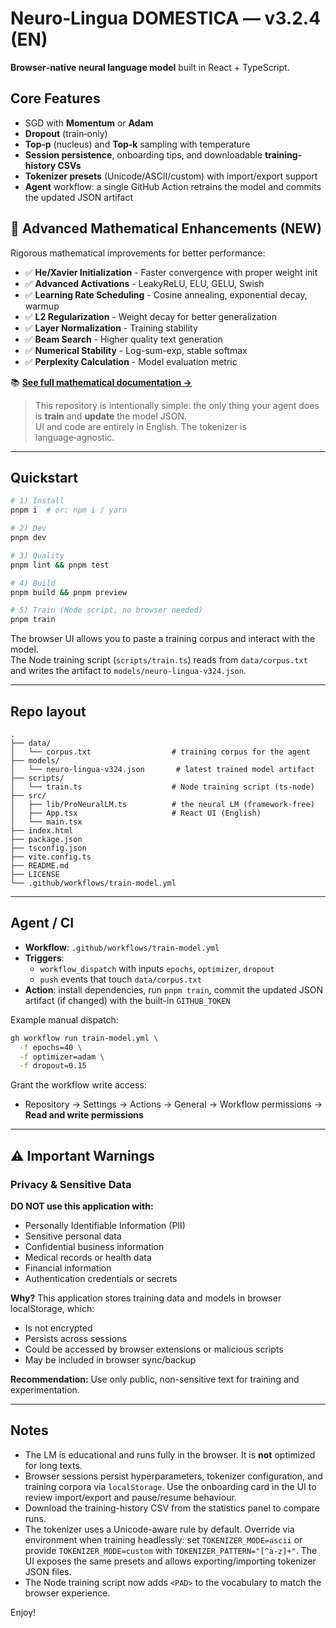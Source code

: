# Neuro‑Lingua DOMESTICA — v3.2.4 (EN)

**Browser‑native neural language model** built in React + TypeScript.

## Core Features

- SGD with **Momentum** or **Adam**
- **Dropout** (train‑only)
- **Top‑p** (nucleus) and **Top‑k** sampling with temperature
- **Session persistence**, onboarding tips, and downloadable **training-history CSVs**
- **Tokenizer presets** (Unicode/ASCII/custom) with import/export support
- **Agent** workflow: a single GitHub Action retrains the model and commits the updated JSON artifact

## 🚀 Advanced Mathematical Enhancements (NEW)

Rigorous mathematical improvements for better performance:

- ✅ **He/Xavier Initialization** - Faster convergence with proper weight init
- ✅ **Advanced Activations** - LeakyReLU, ELU, GELU, Swish
- ✅ **Learning Rate Scheduling** - Cosine annealing, exponential decay, warmup
- ✅ **L2 Regularization** - Weight decay for better generalization
- ✅ **Layer Normalization** - Training stability
- ✅ **Beam Search** - Higher quality text generation
- ✅ **Numerical Stability** - Log-sum-exp, stable softmax
- ✅ **Perplexity Calculation** - Model evaluation metric

📚 **[See full mathematical documentation →](./MATHEMATICAL_ENHANCEMENTS.md)**

> This repository is intentionally simple: the only thing your agent does is **train** and **update** the model JSON.  
> UI and code are entirely in English. The tokenizer is language‑agnostic.

---

## Quickstart

```bash
# 1) Install
pnpm i  # or: npm i / yarn

# 2) Dev
pnpm dev

# 3) Quality
pnpm lint && pnpm test

# 4) Build
pnpm build && pnpm preview

# 5) Train (Node script, no browser needed)
pnpm train
```

The browser UI allows you to paste a training corpus and interact with the model.  
The Node training script (`scripts/train.ts`) reads from `data/corpus.txt` and writes the artifact to `models/neuro‑lingua‑v324.json`.

---

## Repo layout

```
.
├── data/
│   └── corpus.txt                  # training corpus for the agent
├── models/
│   └── neuro-lingua-v324.json       # latest trained model artifact
├── scripts/
│   └── train.ts                    # Node training script (ts-node)
├── src/
│   ├── lib/ProNeuralLM.ts          # the neural LM (framework-free)
│   ├── App.tsx                     # React UI (English)
│   └── main.tsx
├── index.html
├── package.json
├── tsconfig.json
├── vite.config.ts
├── README.md
├── LICENSE
└── .github/workflows/train-model.yml
```

---

## Agent / CI

- **Workflow**: `.github/workflows/train-model.yml`
- **Triggers**:
  - `workflow_dispatch` with inputs `epochs`, `optimizer`, `dropout`
  - `push` events that touch `data/corpus.txt`
- **Action**: install dependencies, run `pnpm train`, commit the updated JSON artifact (if changed) with the built-in `GITHUB_TOKEN`

Example manual dispatch:

```bash
gh workflow run train-model.yml \
  -f epochs=40 \
  -f optimizer=adam \
  -f dropout=0.15
```

Grant the workflow write access:

- Repository → Settings → Actions → General → Workflow permissions → **Read and write permissions**

---

## ⚠️ Important Warnings

### Privacy & Sensitive Data

**DO NOT use this application with:**
- Personally Identifiable Information (PII)
- Sensitive personal data
- Confidential business information
- Medical records or health data
- Financial information
- Authentication credentials or secrets

**Why?** This application stores training data and models in browser localStorage, which:
- Is not encrypted
- Persists across sessions
- Could be accessed by browser extensions or malicious scripts
- May be included in browser sync/backup

**Recommendation:** Use only public, non-sensitive text for training and experimentation.

---

## Notes

- The LM is educational and runs fully in the browser. It is **not** optimized for long texts.
- Browser sessions persist hyperparameters, tokenizer configuration, and training corpora via `localStorage`. Use the onboarding card in the UI to review import/export and pause/resume behaviour.
- Download the training-history CSV from the statistics panel to compare runs.
- The tokenizer uses a Unicode-aware rule by default. Override via environment when training headlessly: set `TOKENIZER_MODE=ascii` or provide `TOKENIZER_MODE=custom` with `TOKENIZER_PATTERN="[^a-z]+"`. The UI exposes the same presets and allows exporting/importing tokenizer JSON files.
- The Node training script now adds `<PAD>` to the vocabulary to match the browser experience.

Enjoy!
